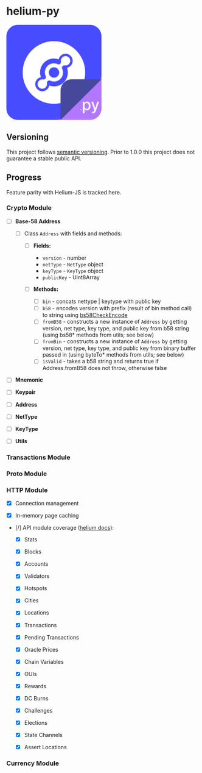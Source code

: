 # helium-py

<img src="helium-py.png" width="250px" height="250px" alt="helium-py logo" title="helium.py">

## Versioning

This project follows [semantic versioning](https://semver.org/). Prior to 1.0.0 this project does not
guarantee a stable public API.

## Progress

Feature parity with Helium-JS is tracked here.

### Crypto Module

- [ ] __Base-58 Address__

  - [ ] Class `Address` with fields and methods:

    * [ ] __Fields:__
      * `version` - number
      * `netType` - `NetType` object
      * `keyType` - `KeyType` object
      * `publicKey` - Uint8Array

    * [ ] __Methods:__
      * [ ] `bin` - concats nettype | keytype with public key
      * [ ] `b58` - encodes version with prefix (result of bin method call) to string using [bs58CheckEncode](https://www.npmjs.com/package/tezbridge-crypto/v/1.0.31?activeTab=dependencies#tezbridgecryptocodecbs58checkencodeinput_bytes-prefix)
      * [ ] `fromB58` - constructs a new instance of `Address` by getting version, net type, key type, and public key from b58 string (using bs58* methods from utils; see below)
      * [ ] `fromBin` - constructs a new instance of `Address` by getting version, net type, key type, and public key from binary buffer passed in (using byteTo* methods from utils; see below)
      * [ ] `isValid` - takes a b58 string and returns true if Address.fromB58 does not throw, otherwise false

- [ ] __Mnemonic__

- [ ] __Keypair__

- [ ] __Address__

- [ ] __NetType__

- [ ] __KeyType__

- [ ] __Utils__

### Transactions Module

### Proto Module

### HTTP Module

- [X] Connection management

- [X] In-memory page caching

- [/] API module coverage ([helium docs](https://docs.helium.com/api/blockchain/introduction)):

  - [X] Stats

  - [X] Blocks

  - [X] Accounts

  - [X] Validators

  - [X] Hotspots

  - [X] Cities

  - [X] Locations

  - [X] Transactions
 
  - [X] Pending Transactions

  - [X] Oracle Prices

  - [X] Chain Variables

  - [X] OUIs

  - [X] Rewards

  - [X] DC Burns

  - [X] Challenges

  - [X] Elections

  - [X] State Channels

  - [X] Assert Locations

### Currency Module
